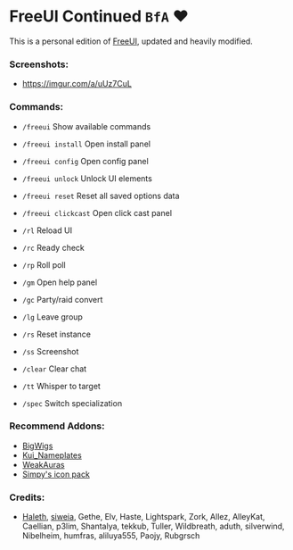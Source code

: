 # FreeUI Continued  `BfA` ❤
This is a personal edition of [FreeUI](https://github.com/Haleth/FreeUI), updated and heavily modified.


### Screenshots:
*  https://imgur.com/a/uUz7CuL

### Commands:
*  `/freeui` Show available commands
*  `/freeui install` Open install panel
*  `/freeui config` Open config panel
*  `/freeui unlock` Unlock UI elements
*  `/freeui reset` Reset all saved options data
*  `/freeui clickcast` Open click cast panel

*  `/rl` Reload UI
*  `/rc` Ready check
*  `/rp` Roll poll
*  `/gm` Open help panel
*  `/gc` Party/raid convert
*  `/lg` Leave group
*  `/rs` Reset instance
*  `/ss` Screenshot
*  `/clear` Clear chat
*  `/tt` Whisper to target
*  `/spec` Switch specialization

### Recommend Addons:
*  [BigWigs](https://github.com/BigWigsMods/BigWigs)
*  [Kui_Nameplates](https://github.com/kesava-wow/kuinameplates2)
*  [WeakAuras](https://github.com/WeakAuras/WeakAuras2)
*  [Simpy's icon pack](https://git.tukui.org/Simpy/interface/tree/master)

### Credits:
*  [Haleth](https://github.com/Haleth), [siweia](https://github.com/siweia), Gethe, Elv, Haste, Lightspark, Zork, Allez, AlleyKat, Caellian, p3lim, Shantalya, tekkub, Tuller, Wildbreath, aduth, silverwind, Nibelheim, humfras, aliluya555, Paojy, Rubgrsch